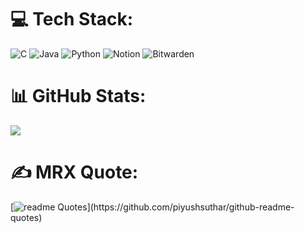 # 💻 Tech Stack:
![C](https://img.shields.io/badge/c-%2300599C.svg?style=for-the-badge&logo=c&logoColor=white) 
![Java](https://img.shields.io/badge/java-%23ED8B00.svg?style=for-the-badge&logo=openjdk&logoColor=white) 
![Python](https://img.shields.io/badge/python-3670A0?style=for-the-badge&logo=python&logoColor=ffdd54) 
![Notion](https://img.shields.io/badge/Notion-%23000000.svg?style=for-the-badge&logo=notion&logoColor=white)
![Bitwarden](https://img.shields.io/badge/bitwarden-%23175DDC.svg?style=for-the-badge&logo=bitwarden&logoColor=white) 

# 📊 GitHub Stats:
![](https://github-readme-stats.vercel.app/api?username=DARKNET-MRX&theme=dark&hide_border=false&include_all_commits=false&count_private=false)<br/>

# ✍️ MRX Quote:
[![readme Quotes](https://quotes-github-readme.vercel.app/api?type=horizontal&quote=First,%20no%20system%20is%20safe.%20Second,%20aim%20for%20the%20impossible.%20Third,%20have%20fun%20in%20cyberspace%20and%20meatspace.)](https://github.com/piyushsuthar/github-readme-quotes)




